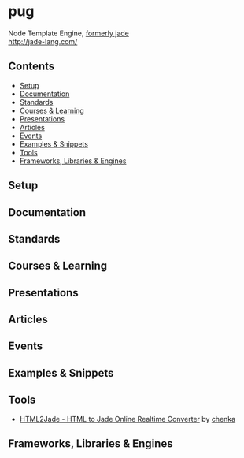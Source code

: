 # pug

Node Template Engine, [formerly jade](https://github.com/pugjs/pug/issues/2184)  
http://jade-lang.com/

## Contents

- [Setup](#setup)
- [Documentation](#documentation)
- [Standards](#standards)
- [Courses & Learning](#courses--learning)
- [Presentations](#presentations)
- [Articles](#articles)
- [Events](#events)
- [Examples & Snippets](#examples--snippets)
- [Tools](#tools)
- [Frameworks, Libraries & Engines](#frameworks-libraries--engines)

## Setup

## Documentation

## Standards

## Courses & Learning

## Presentations

## Articles

## Events

## Examples & Snippets

## Tools

- [HTML2Jade - HTML to Jade Online Realtime Converter](http://html2jade.org/) by
  [chenka](mailto:salanyot@gmail.com)

## Frameworks, Libraries & Engines
